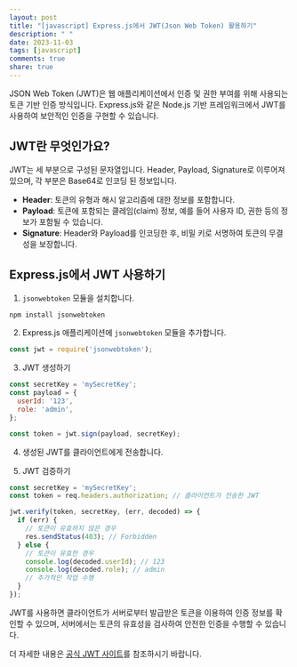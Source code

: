```yaml
---
layout: post
title: "[javascript] Express.js에서 JWT(Json Web Token) 활용하기"
description: " "
date: 2023-11-03
tags: [javascript]
comments: true
share: true
---
```


JSON Web Token (JWT)은 웹 애플리케이션에서 인증 및 권한 부여를 위해 사용되는 토큰 기반 인증 방식입니다. Express.js와 같은 Node.js 기반 프레임워크에서 JWT를 사용하여 보안적인 인증을 구현할 수 있습니다.

## JWT란 무엇인가요?

JWT는 세 부분으로 구성된 문자열입니다. Header, Payload, Signature로 이루어져 있으며, 각 부분은 Base64로 인코딩 된 정보입니다.

- **Header**: 토큰의 유형과 해시 알고리즘에 대한 정보를 포함합니다.
- **Payload**: 토큰에 포함되는 클레임(claim) 정보, 예를 들어 사용자 ID, 권한 등의 정보가 포함될 수 있습니다.
- **Signature**: Header와 Payload를 인코딩한 후, 비밀 키로 서명하여 토큰의 무결성을 보장합니다.

## Express.js에서 JWT 사용하기

1. `jsonwebtoken` 모듈을 설치합니다.

```bash
npm install jsonwebtoken
```

2. Express.js 애플리케이션에 `jsonwebtoken` 모듈을 추가합니다.

```javascript
const jwt = require('jsonwebtoken');
```

3. JWT 생성하기

```javascript
const secretKey = 'mySecretKey';
const payload = {
  userId: '123',
  role: 'admin',
};

const token = jwt.sign(payload, secretKey);
```

4. 생성된 JWT를 클라이언트에게 전송합니다.

5. JWT 검증하기

```javascript
const secretKey = 'mySecretKey';
const token = req.headers.authorization; // 클라이언트가 전송한 JWT

jwt.verify(token, secretKey, (err, decoded) => {
  if (err) {
    // 토큰이 유효하지 않은 경우
    res.sendStatus(403); // Forbidden
  } else {
    // 토큰이 유효한 경우
    console.log(decoded.userId); // 123
    console.log(decoded.role); // admin
    // 추가적인 작업 수행
  }
});
```

JWT를 사용하면 클라이언트가 서버로부터 발급받은 토큰을 이용하여 인증 정보를 확인할 수 있으며, 서버에서는 토큰의 유효성을 검사하여 안전한 인증을 수행할 수 있습니다.

더 자세한 내용은 [공식 JWT 사이트](https://jwt.io)를 참조하시기 바랍니다.